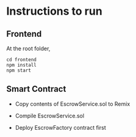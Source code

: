 # Instructions to run

## Frontend
At the root folder,

```
cd frontend
npm install
npm start
```

## Smart Contract
- Copy contents of EscrowService.sol to Remix

- Compile EscrowService.sol

- Deploy EscrowFactory contract first
